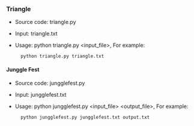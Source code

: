 ### Triangle

* Source code: triangle.py
* Input: triangle.txt
* Usage: python triangle.py \<input_file\>, For example:

        python triangle.py triangle.txt


#### Junggle Fest

* Source code: jungglefest.py
* Input: jungglefest.txt
* Usage: python jungglefest.py \<input_file\> \<output_file\>, For example:

        python jungglefest.py jungglefest.txt output.txt
